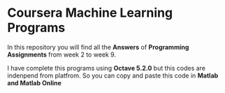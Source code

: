 # Coursera Machine Learning Programs

In this repository you will find all the **Answers** of **Programming Assignments** from week 2 to week 9.

I have complete this programs using **Octave 5.2.0** but this codes are indenpend from platfrom. So you can copy and paste this code in **Matlab and Matlab Online**
